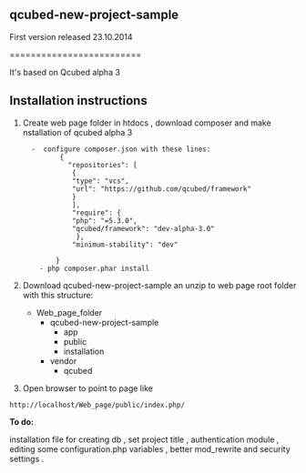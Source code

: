 qcubed-new-project-sample
-------------------------

First version released 23.10.2014

=========================

It's based on Qcubed alpha 3

Installation instructions
-------------------------

 

 1. Create web page folder in htdocs , download composer and make nstallation of qcubed alpha 3
	      
	      -  configure composer.json with these lines:
			     {
			       "repositories": [
			        {
			        "type": "vcs",
			        "url": "https://github.com/qcubed/framework"
			        }
			        ],
			        "require": {
			        "php": "=5.3.0",
			        "qcubed/framework": "dev-alpha-3.0"
			         },
			        "minimum-stability": "dev"
			
			    }
	        - php composer.phar install
 2.  Download qcubed-new-project-sample an unzip to web page root folder with this structure:


	 - Web_page_folder
		 - qcubed-new-project-sample
			 - app
			 - public
			 - installation
		 - vendor
			 - qcubed

 3.  Open browser to point to page like

	http://localhost/Web_page/public/index.php/


**To do:**

installation file for creating db , set project title , authentication module , editing some configuration.php variables , better mod_rewrite and security settings .

